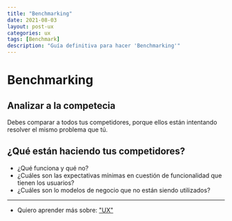 ```yaml
---
title: "Benchmarking"
date: 2021-08-03
layout: post-ux
categories: ux
tags: [Benchmark]
description: "Guía definitiva para hacer 'Benchmarking'"
---
```


# Benchmarking

## Analizar a la competecia
Debes comparar a todos tus competidores, porque ellos están intentando resolver el mismo problema que tú.

## ¿Qué están haciendo tus competidores?
- ¿Qué funciona y qué no?
- ¿Cuáles son las expectativas mínimas en cuestión de funcionalidad que tienen los usuarios?
- ¿Cuáles son lo modelos de negocio que no están siendo utilizados?

***

- Quiero aprender más sobre: ["UX"](../00/ux)

